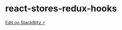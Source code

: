 # react-stores-redux-hooks

[Edit on StackBlitz ⚡️](https://stackblitz.com/edit/react-stores-redux-hooks-xqkpbn)